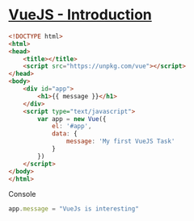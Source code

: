 # [VueJS - Introduction](https://www.tutorialspoint.com/vuejs/vuejs_introduction.htm)

```html
<!DOCTYPE html>
<html>
<head>
    <title></title>
    <script src="https://unpkg.com/vue"></script>
</head>
<body>
    <div id="app">
        <h1>{{ message }}</h1>
    </div>
    <script type="text/javascript">
        var app = new Vue({
            el: '#app',
            data: {
                message: 'My first VueJS Task'
            }
        })
    </script>
</body>
</html>
```

Console
```js
app.message = "VueJs is interesting"
```